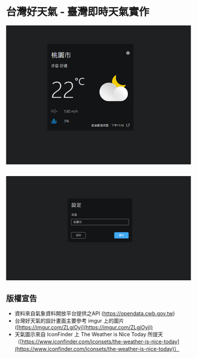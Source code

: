 # 台灣好天氣 - 臺灣即時天氣實作

![image](https://github.com/funpi89/react_realtime_weather_app/blob/master/src/images/info.PNG)
##
![image](https://github.com/funpi89/react_realtime_weather_app/blob/master/src/images/setting.PNG)

## 版權宣告
- 資料來自氣象資料開放平台提供之API (https://opendata.cwb.gov.tw)
- 台灣好天氣的設計畫面主要參考 imgur 上的圖片 ([https://imgur.com/ZLgiOyj](https://imgur.com/ZLgiOyj))
- 天氣圖示來自 IconFinder 上 The Weather is Nice Today 所提天（[https://www.iconfinder.com/iconsets/the-weather-is-nice-today](https://www.iconfinder.com/iconsets/the-weather-is-nice-today)）
